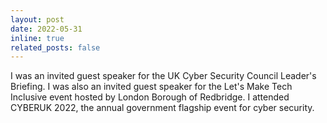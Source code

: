 ```yaml
---
layout: post
date: 2022-05-31
inline: true
related_posts: false
---
```


I was an invited guest speaker for the UK Cyber Security Council Leader's Briefing. I was also an invited guest speaker for the Let's Make Tech Inclusive event hosted by London Borough of Redbridge. I attended CYBERUK 2022, the annual government flagship event for cyber security.